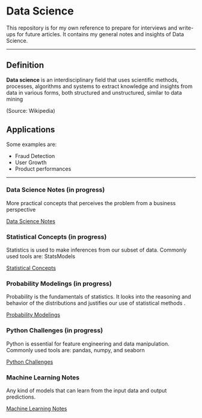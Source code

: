 # Data Science

This repository is for my own reference to prepare for interviews and write-ups for future articles. It contains my general notes and insights of Data Science.

***


## Definition

**Data science** is an interdisciplinary field that uses scientific methods, processes, algorithms and systems to extract knowledge and insights from data in various forms, both structured and unstructured, similar to data mining

(Source: Wikipedia)

## Applications

Some examples are:

  - Fraud Detection
  - User Growth
  - Product performances


***

### Data Science Notes (in progress)
More practical concepts that perceives the problem from a business perspective

[Data Science Notes](https://github.com/kammybdeng/data-science-notes/blob/master/general_notes/Data_Science_notes.ipynb)

### Statistical Concepts (in progress)
Statistics is used to make inferences from our subset of data. Commonly used tools are: StatsModels

[Statistical Concepts](https://github.com/kammybdeng/dsi-interview-prep/blob/master/Stats%20Concepts.ipynb)

### Probability Modelings (in progress)
Probability is the fundamentals of statistics. It looks into the reasoning and behavior of the distributions and justifies our use of statistical methods .

[Probability Modelings](https://github.com/kammybdeng/dsi-interview-prep/blob/master/probability%20simulations.ipynb)

### Python Challenges (in progress)
Python is essential for feature engineering and data manipulation. Commonly used tools are: pandas, numpy, and seaborn

[Python Challenges](https://github.com/kammybdeng/dsi-interview-prep/blob/master/python%20challenge/Python%20challenges.ipynb)

### Machine Learning Notes
Any kind of models that can learn from the input data and output predictions.

[Machine Learning Notes](https://github.com/kammybdeng/data-science-journey/tree/master/machine%20learning)
